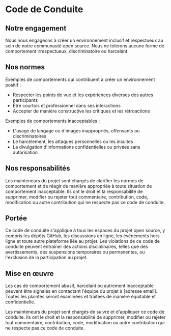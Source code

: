 # Code de Conduite

## Notre engagement

Nous nous engageons à créer un environnement inclusif et respectueux au sein de notre communauté open source. Nous ne tolérons aucune forme de comportement irrespectueux, discriminatoire ou harcelant. 

## Nos normes

Exemples de comportements qui contribuent à créer un environnement positif :
- Respecter les points de vue et les expériences diverses des autres participants
- Être courtois et professionnel dans ses interactions
- Accepter de manière constructive les critiques et les rétroactions

Exemples de comportements inacceptables :
- L'usage de langage ou d'images inappropriés, offensants ou discriminatoires
- Le harcèlement, les attaques personnelles ou les insultes
- La divulgation d'informations confidentielles ou privées sans autorisation

## Nos responsabilités

Les mainteneurs du projet sont chargés de clarifier les normes de comportement et de réagir de manière appropriée à toute situation de comportement inacceptable. Ils ont le droit et la responsabilité de supprimer, modifier ou rejeter tout commentaire, contribution, code, modification ou autre contribution qui ne respecte pas ce code de conduite.

## Portée

Ce code de conduite s'applique à tous les espaces du projet open source, y compris les dépôts GitHub, les discussions en ligne, les événements hors ligne et toute autre plateforme liée au projet. Les violations de ce code de conduite peuvent entraîner des actions disciplinaires, telles que des avertissements, des suspensions temporaires ou permanentes, ou l'exclusion de la participation au projet.

## Mise en œuvre

Les cas de comportement abusif, harcelant ou autrement inacceptable peuvent être signalés en contactant l'équipe du projet à [adresse email]. Toutes les plaintes seront examinées et traitées de manière équitable et confidentielle.

Les mainteneurs du projet sont chargés de suivre et d'appliquer ce code de conduite. Ils ont le droit et la responsabilité de supprimer, modifier ou rejeter tout commentaire, contribution, code, modification ou autre contribution qui ne respecte pas ce code de conduite.

